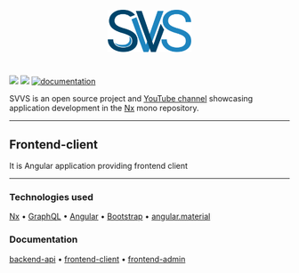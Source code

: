 <!--suppress HtmlDeprecatedAttribute -->
<p align="center">
<img src="https://raw.githubusercontent.com/VladiRR/svvs/master/images/svvs_v02.png" width="150" alt="logo svvs">
</p>

# 
[![](https://img.shields.io/badge/youtube-chanel-blue?style=flat&logo=youtube&logoColor=white)](https://www.youtube.com/channel/UCE8ux2eOsw_X7XVrI5mpYkg)
[![](https://img.shields.io/badge/SVVS-chat-blue?style=flat&logo=telegram&logoColor=white)](https://t.me/svvs_chat)
[![documentation](https://github.com/VladiRR/svvs/actions/workflows/generateDocs.yml/badge.svg)](https://github.com/VladiRR/svvs/actions/workflows/generateDocs.yml)

SVVS is an open source project and [YouTube channel](https://www.youtube.com/channel/UCE8ux2eOsw_X7XVrI5mpYkg) showcasing application development in the [Nx](https://nx.dev) mono repository.

---
## Frontend-client
It is Angular application providing frontend client

---

### Technologies used

[Nx](https://nx.dev)
• [GraphQL](https://graphql.org/)
• [Angular](https://angular.io)
• [Bootstrap](https://v5.getbootstrap.com/)
• [angular.material](https://material.angular.io/)


### Documentation

[backend-api](https://vladirr.github.io/svvs/api/)
• [frontend-client](https://vladirr.github.io/svvs/client/)
• [frontend-admin](https://vladirr.github.io/svvs/admin/)


